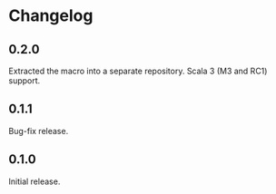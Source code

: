 # Changelog

## 0.2.0

Extracted the macro into a separate repository. Scala 3 (M3 and RC1) support.

## 0.1.1

Bug-fix release.

## 0.1.0

Initial release.
